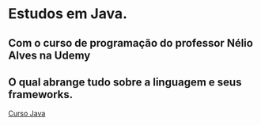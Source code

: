 # Estudos em Java.
## Com o curso de programação do professor Nélio Alves na Udemy
## O qual abrange tudo sobre a linguagem e seus frameworks.
<a href="https://www.udemy.com/course/java-curso-completo/"> Curso Java</a>


